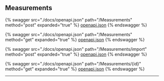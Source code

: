 ## Measurements




{% swagger src="./docs/openapi.json" path="/Measurements" method="post" expanded="true" %}
[openapi.json](./docs/openapi.json)
{% endswagger %}

{% swagger src="./docs/openapi.json" path="/Measurements" method="get" expanded="true" %}
[openapi.json](./docs/openapi.json)
{% endswagger %}

{% swagger src="./docs/openapi.json" path="/Measurements/import" method="post" expanded="true" %}
[openapi.json](./docs/openapi.json)
{% endswagger %}

{% swagger src="./docs/openapi.json" path="/Measurements/{id}" method="get" expanded="true" %}
[openapi.json](./docs/openapi.json)
{% endswagger %}


---


